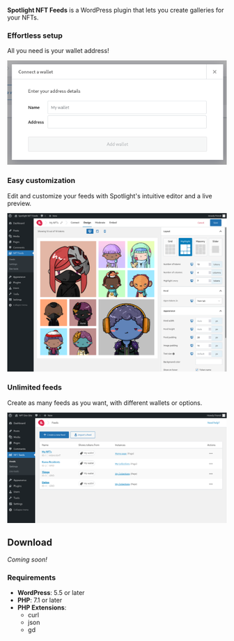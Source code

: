 **Spotlight NFT Feeds** is a WordPress plugin that lets you create galleries for
your NFTs.

### Effortless setup

All you need is your wallet address!

![](images/connect.png)

### Easy customization

Edit and customize your feeds with Spotlight's intuitive editor and a live preview.

![](images/editor.png)

### Unlimited feeds

Create as many feeds as you want, with different wallets or options.

![](images/feeds-list.png)

## Download

_Coming soon!_

### Requirements

* **WordPress**: 5.5 or later
* **PHP**: 7.1 or later
* **PHP Extensions**:
  * curl
  * json
  * gd
